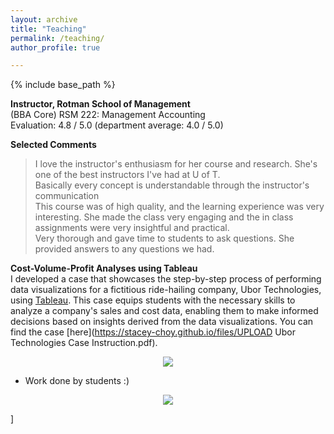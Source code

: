 ```yaml
---
layout: archive
title: "Teaching"
permalink: /teaching/
author_profile: true

---
```

{% include base_path %}
<!-- {% include toc %} -->



**Instructor, Rotman School of Management** \
(BBA Core) RSM 222: Management Accounting \
Evaluation: 4.8 / 5.0 (department average: 4.0 / 5.0)  

**Selected Comments** 
> I love the instructor's enthusiasm for her course and research. She's one of the best instructors I've had at U of T.\
> Basically every concept is understandable through the instructor's communication \
> This course was of high quality, and the learning experience was very interesting. She made the class very engaging and the in class assignments were very insightful and practical.\
> Very thorough and gave time to students to ask questions. She provided answers to any questions we had.


<!-- <div style="text-align: center;">
![alt text](https://stacey-choy.github.io/files/ubor tech.png?raw=true)
</div> -->

**Cost-Volume-Profit Analyses using Tableau** \
I developed a case that showcases the step-by-step process of performing data visualizations for a fictitious ride-hailing company, Ubor Technologies, using [Tableau](https://www.tableau.com/academic/students). This case equips students with the necessary skills to analyze a company's sales and cost data, enabling them to make informed decisions based on insights derived from the data visualizations.
You can find the case [here](https://stacey-choy.github.io/files/UPLOAD Ubor Technologies Case Instruction.pdf).  

<p align="center">
  <img src="https://stacey-choy.github.io/files/ubor tech.png?raw=true"/>
</p>

* Work done by students :)
<p align="center">
  <img src="https://stacey-choy.github.io/files/ubor tech visualization.jpg?raw=true"/>
</p>
]





<!-- {% include base_path %} -->

<!-- {% for post in site.teaching reversed %}
  {% include archive-single.html %}
{% endfor %} -->
